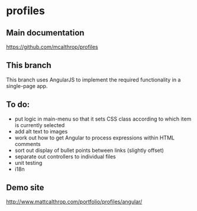profiles
====

## Main documentation
https://github.com/mcalthrop/profiles

## This branch
This branch uses AngularJS to implement the required functionality in a single-page app.

## To do:
- put logic in main-menu so that it sets CSS class according to which item is currently selected
- add alt text to images
- work out how to get Angular to process expressions within HTML comments
- sort out display of bullet points between links (slightly offset)
- separate out controllers to individual files
- unit testing
- i18n

## Demo site
http://www.mattcalthrop.com/portfolio/profiles/angular/
